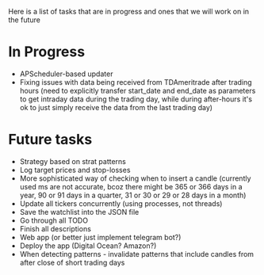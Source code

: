 Here is a list of tasks that are in progress and ones that we will work on in the future

# In Progress
* APScheduler-based updater
* Fixing issues with data being received from TDAmeritrade after trading hours (need to explicitly transfer start_date and end_date as parameters to get intraday data during the trading day, while during after-hours it's ok to just simply receive the data from the last trading day)


# Future tasks
* Strategy based on strat patterns
* Log target prices and stop-losses
* More sophisticated way of checking when to insert a candle (currently used ms are not accurate, bcoz there might be 365 or 366 days in a year, 90 or 91 days in a quarter, 31 or 30 or 29 or 28 days in a month)
* Update all tickers concurrently (using processes, not threads)
* Save the watchlist into the JSON file
* Go through all TODO
* Finish all descriptions
* Web app (or better just implement telegram bot?)
* Deploy the app (Digital Ocean? Amazon?)
* When detecting patterns - invalidate patterns that include candles from after close of short trading days 